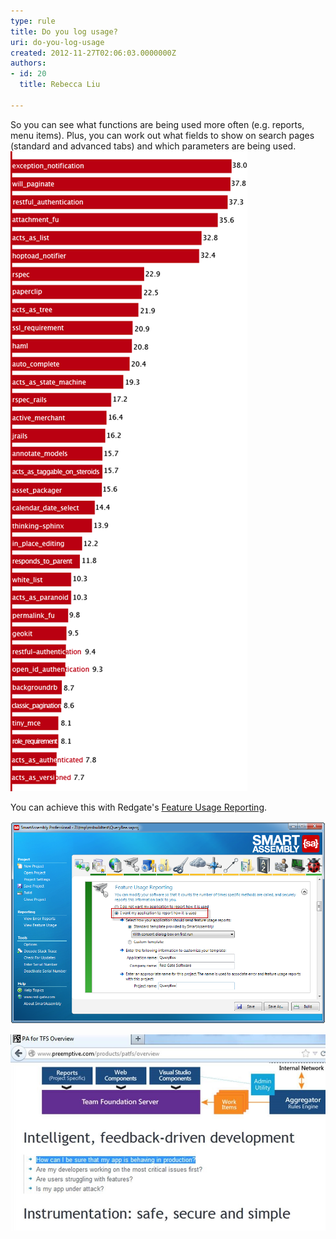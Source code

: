 ```yaml
---
type: rule
title: Do you log usage?
uri: do-you-log-usage
created: 2012-11-27T02:06:03.0000000Z
authors:
- id: 20
  title: Rebecca Liu

---
```


So you can see what functions are being used more often (e.g. reports, menu items).
   Plus, you can work out what fields to show on search pages (standard and advanced tabs) and which parameters are being used. 
![ Keep track of what terms are searched most often](../../assets/GoodLogUsage.png) 


You can achieve this with Redgate's [Feature Usage Reporting](http://www.red-gate.com/products/dotnet-development/smartassembly/).

![ Smart Assembly Professional keeps tracks of usage](logusage-smartassembly.png)


![ PA for TFS](logusage-pafortfs.jpg)
